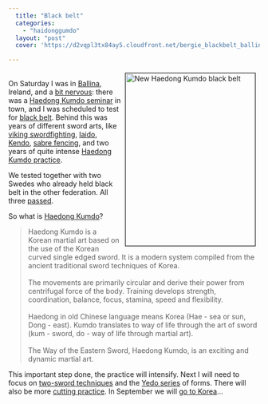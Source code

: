 ```yaml
---
  title: "Black belt"
  categories: 
    - "haidonggumdo"
  layout: "post"
  cover: 'https://d2vqpl3tx84ay5.cloudfront.net/bergie_blackbelt_ballina-tm.jpg'

---
```

<p>
<a href="https://d2vqpl3tx84ay5.cloudfront.net/bergie_blackbelt_ballina.JPG"><img src="https://d2vqpl3tx84ay5.cloudfront.net/bergie_blackbelt_ballina-tm.jpg" height="346" width="260" border="1" align="right" hspace="8" vspace="4" alt="New Haedong Kumdo black belt" title="New Haedong Kumdo black belt" /></a>
<br />On Saturday I was in <a href="http://en.wikipedia.org/wiki/Ballina,_County_Mayo">Ballina</a>, Ireland, and a <a href="http://bergie.jaiku.com/presence/41501404">bit nervous</a>: there was a <a href="http://haedong-kumdo.org/en/news/1211234116.html">Haedong Kumdo seminar</a> in town, and I was scheduled to test for <a href="http://en.wikipedia.org/wiki/Black_belt_(martial_arts)">black belt</a>. Behind this was years of different sword arts, like <a href="http://www.greywolves.org/toiminta-matto.html">viking swordfighting</a>, <a href="http://en.wikipedia.org/wiki/Iaid%C5%8D">Iaido</a>, <a href="http://en.wikipedia.org/wiki/Kendo">Kendo</a>, <a href="http://en.wikipedia.org/wiki/Fencing#Sabre">sabre fencing</a>, and two years of quite intense <a href="http://www.haedong-kumdo.fi/harjoittelu/">Haedong Kumdo practice</a>.
</p><p>
We tested together with two Swedes who already held black belt in the other federation. All three <a href="http://bergie.jaiku.com/presence/41529185">passed</a>.
</p><p>
So what is <a href="http://haedong-kumdo.org/en/">Haedong Kumdo</a>?
</p><blockquote>
Haedong Kumdo is a Korean martial art based on the use of the Korean curved single edged sword. It is a modern system compiled from the ancient traditional sword techniques of Korea.
<br /><br />The movements are primarily circular and derive their power from centrifugal force of the body. Training develops strength, coordination, balance, focus, stamina, speed and flexibility.
<br /><br />Haedong in old Chinese language means Korea (Hae - sea or sun, Dong - east). Kumdo translates to way of life through the art of sword (kum - sword, do - way of life through martial art).
<br /><br />The Way of the Eastern Sword, Haedong Kumdo, is an exciting and dynamic martial art.
</blockquote><p>
This important step done, the practice will intensify. Next I will need to focus on <a href="http://www.youtube.com/watch?v=xJebF-3m0JA">two-sword techniques</a> and the <a href="http://www.youtube.com/watch?v=Sant-SC8NXk">Yedo series</a> of forms. There will also be more <a href="http://www.youtube.com/watch?v=8vZ_oxPPJHU">cutting practice</a>. In September we will <a href="http://haedong-kumdo.org/en/news/korea--2008_haedong_kumdo_performance_on_21st_sep-2008.html">go to Korea</a>...
</p>
